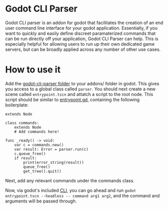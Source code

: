 # Godot CLI Parser

Godot CLI parser is an addon for godot that facilitates the creation of an end user command line interface for your godot application. 
Essentially, if you want to quickly and easily define discreet paramaterized commands that can be run directly off your application, Godot CLI Parser can help. 
This is especially helpful for allowing users to run up their own dedicated game servers, but can be broadly applied across any number of other use cases.

# How to use it

Add the [godot-cli-parser folder](https://github.com/Fireye04/godot-cli-parser/tree/67cc7c308dcb155ef5ce0df0aa69b3093e6efc30/addons) to your addons/ folder in godot. 
This gives you access to a global class called `parser`. 
You should next create a new scene called `entrypoint.tscn` and attatch a script to the root node.
This script should be similar to [entrypoint.gd](https://github.com/Fireye04/godot-cli-parser/blob/main/entrypoint.gd), containing the following boilerplate:
```
extends Node

class commands:
	extends Node
	# Add commands here!

func _ready() -> void:
	var c = commands.new()
	var result: Error = parser.run(c)
	c.queue_free()
	if result:
		print(error_string(result))
		queue_free()
		get_tree().quit()
```
Next, add any relevant commands under the commands class.

Now, via godot's included [CLI](https://docs.godotengine.org/en/stable/tutorials/editor/command_line_tutorial.html), 
you can go ahead and run `godot entrypoint.tscn --headless -- command arg1 arg2`, and the command and arguments will be passed through.
